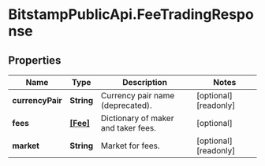 # BitstampPublicApi.FeeTradingResponse

## Properties

Name | Type | Description | Notes
------------ | ------------- | ------------- | -------------
**currencyPair** | **String** | Currency pair name (deprecated). | [optional] [readonly] 
**fees** | [**[Fee]**](Fee.md) | Dictionary of maker and taker fees. | [optional] 
**market** | **String** | Market for fees. | [optional] [readonly] 



